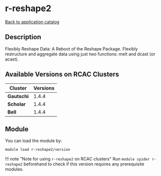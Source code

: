 # r-reshape2

[Back to application catalog](../app_catalog.md)

## Description
Flexibly Reshape Data: A Reboot of the Reshape Package. Flexibly restructure and aggregate data using just two functions: melt and dcast (or acast).

## Available Versions on RCAC Clusters
|Cluster|Versions|
|---|---|
|**Gautschi**|1.4.4|
|**Scholar**|1.4.4|
|**Bell**|1.4.4|

## Module
You can load the module by:

```bash
module load r-reshape2/version
```

!!! note "Note for using `r-reshape2` on RCAC clusters"
    Run `module spider r-reshape2` beforehand to check if this version requires any prerequisite modules.
